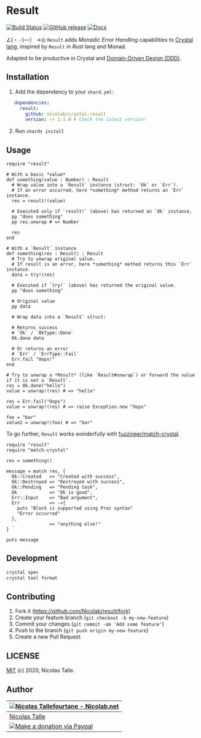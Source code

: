 # Result

[![Build Status](https://travis-ci.com/Nicolab/crystal-result.svg?branch=master)](https://travis-ci.com/Nicolab/crystal-result) [![GitHub release](https://img.shields.io/github/release/Nicolab/crystal-result.svg)](https://github.com/Nicolab/crystal-result/releases) [![Docs](https://img.shields.io/badge/docs-available-brightgreen.svg)](https://nicolab.github.io/crystal-result/)

∠(・.-)―〉 →◎ `Result` adds _Monadic Error Handling_ capabilities to [Crystal lang](https://crystal-lang.org), inspired by `Result` in _Rust_ lang and Monad.

Adapted to be productive in Crystal and [Domain-Driven Design (DDD)](https://en.wikipedia.org/wiki/Domain-driven_design).

## Installation

1. Add the dependency to your `shard.yml`:

```yaml
   dependencies:
     result:
       github: nicolab/crystal-result
       version: ~> 1.1.0 # Check the latest version!
```

2. Run `shards install`

## Usage

```crystal
require "result"

# With a basic *value*
def something(value : Number) : Result
  # Wrap value into a `Result` instance (struct: `Ok` or `Err`).
  # If an error occurred, here *something* method returns an `Err` instance.
  res = result!(value)

  # Executed only if `result!` (above) has returned an `Ok` instance,
  pp "does something"
  pp res.unwrap # => Number

  res
end

# With a `Result` instance
def something(res : Result) : Result
  # Try to unwrap original value.
  # If result is an error, here *something* method returns this `Err` instance.
  data = try!(res)

  # Executed if `try!` (above) has returned the original value.
  pp "does something"

  # Original value
  pp data

  # Wrap data into a `Result` struct:

  # Returns success
  # `Ok` / `OkType::Done`
  Ok.done data

  # Or returns an error
  # `Err` / `ErrType::Fail`
  Err.fail "Oops!"
end

# Try to unwrap a *Result* (like `Result#unwrap`) or forward the value if it is not a `Result`.
res = Ok.done("hello")
value = unwrap!(res) # => "hello"

res = Err.fail("Oops")
value = unwrap!(res) # => raise Exception.new "Oops"

foo = "bar"
value2 = unwrap!(foo) # => "bar"
```

To go further, `Result` works wonderfully with [fuzzineer/match-crystal](https://github.com/scatterfish/match-crystal).

```crystal
require "result"
require "match-crystal"

res = something()

message = match res, {
  Ok::Created   => "Created with success",
  Ok::Destroyed => "Destroyed with success",
  Ok::Pending   => "Pending task",
  Ok            => "Ok is good",
  Err::Input    => "Bad argument",
  Err           => ->{
    puts "Block is supported using Proc syntax"
    "Error occurred"
  },
  _             => "anything else!"
}

puts message
```

## Development

```sh
crystal spec
crystal tool format
```

## Contributing

1. Fork it (https://github.com/Nicolab/result/fork)
2. Create your feature branch (`git checkout -b my-new-feature`)
3. Commit your changes (`git commit -am 'Add some feature'`)
4. Push to the branch (`git push origin my-new-feature`)
5. Create a new Pull Request

## LICENSE

[MIT](https://github.com/Nicolab/crystal-result/blob/master/LICENSE) (c) 2020, Nicolas Talle.

## Author

| [![Nicolas Tallefourtane - Nicolab.net](https://www.gravatar.com/avatar/d7dd0f4769f3aa48a3ecb308f0b457fc?s=64)](https://github.com/sponsors/Nicolab) |
|---|
| [Nicolas Talle](https://github.com/sponsors/Nicolab) |
| [![Make a donation via Paypal](https://www.paypalobjects.com/en_US/i/btn/btn_donate_SM.gif)](https://www.paypal.com/cgi-bin/webscr?cmd=_s-xclick&hosted_button_id=PGRH4ZXP36GUC) |
